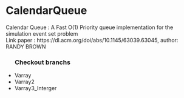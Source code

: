 # CalendarQueue
<p>
Calendar Queue : A Fast O(1) Priority queue implementation for the simulation event set problem <br />
Link paper : https://dl.acm.org/doi/abs/10.1145/63039.63045, author: RANDY BROWN<br />
</p>
<ul><h3>Checkout branchs</h3>
  <li>Varray</li>
  <li>Varray2</li>
  <li>Varray3_Interger</li>
 </ul>
